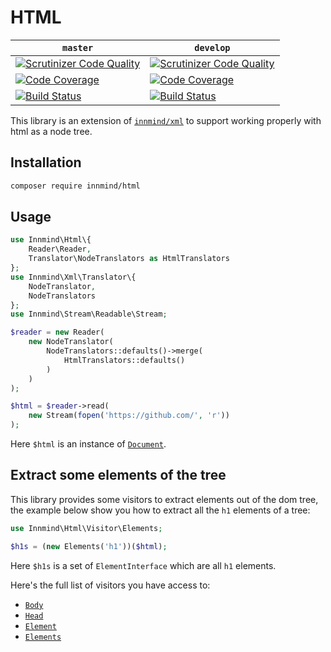 # HTML

| `master` | `develop` |
|----------|-----------|
| [![Scrutinizer Code Quality](https://scrutinizer-ci.com/g/Innmind/Html/badges/quality-score.png?b=master)](https://scrutinizer-ci.com/g/Innmind/Html/?branch=master) | [![Scrutinizer Code Quality](https://scrutinizer-ci.com/g/Innmind/Html/badges/quality-score.png?b=develop)](https://scrutinizer-ci.com/g/Innmind/Html/?branch=develop) |
| [![Code Coverage](https://scrutinizer-ci.com/g/Innmind/Html/badges/coverage.png?b=master)](https://scrutinizer-ci.com/g/Innmind/Html/?branch=master) | [![Code Coverage](https://scrutinizer-ci.com/g/Innmind/Html/badges/coverage.png?b=develop)](https://scrutinizer-ci.com/g/Innmind/Html/?branch=develop) |
| [![Build Status](https://scrutinizer-ci.com/g/Innmind/Html/badges/build.png?b=master)](https://scrutinizer-ci.com/g/Innmind/Html/build-status/master) | [![Build Status](https://scrutinizer-ci.com/g/Innmind/Html/badges/build.png?b=develop)](https://scrutinizer-ci.com/g/Innmind/Html/build-status/develop) |

This library is an extension of [`innmind/xml`](https://packagist.org/packages/innmind/xml) to support working properly with html as a node tree.

## Installation

```sh
composer require innmind/html
```

## Usage

```php
use Innmind\Html\{
    Reader\Reader,
    Translator\NodeTranslators as HtmlTranslators
};
use Innmind\Xml\Translator\{
    NodeTranslator,
    NodeTranslators
};
use Innmind\Stream\Readable\Stream;

$reader = new Reader(
    new NodeTranslator(
        NodeTranslators::defaults()->merge(
            HtmlTranslators::defaults()
        )
    )
);

$html = $reader->read(
    new Stream(fopen('https://github.com/', 'r'))
);
```

Here `$html` is an instance of [`Document`](src/Node/Document.php).

## Extract some elements of the tree

This library provides some visitors to extract elements out of the dom tree, the example below show you how to extract all the `h1` elements of a tree:

```php
use Innmind\Html\Visitor\Elements;

$h1s = (new Elements('h1'))($html);
```

Here `$h1s` is a set of `ElementInterface` which are all `h1` elements.

Here's the full list of visitors you have access to:

* [`Body`](src/Visitor/Body.php)
* [`Head`](src/Visitor/Head.php)
* [`Element`](src/Visitor/Element.php)
* [`Elements`](src/Visitor/Elements.php)

